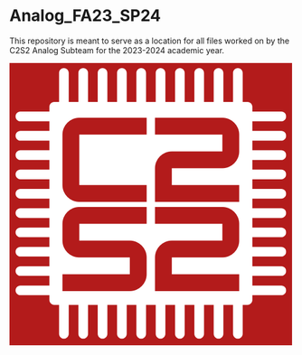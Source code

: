 # Analog_FA23_SP24

This repository is meant to serve as a location for all files worked on by the C2S2 Analog Subteam for the 2023-2024 academic year.

![alt text](Logo.png?raw=true)
